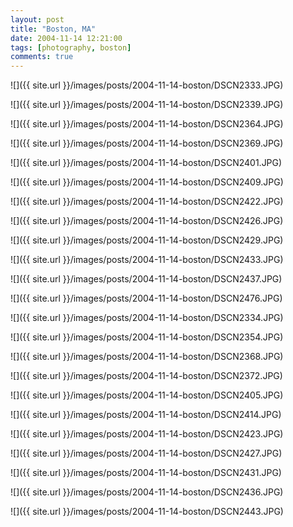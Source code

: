 ```yaml
---
layout: post
title: "Boston, MA"
date: 2004-11-14 12:21:00
tags: [photography, boston]
comments: true
---
```

![]({{ site.url }}/images/posts/2004-11-14-boston/DSCN2333.JPG)

![]({{ site.url }}/images/posts/2004-11-14-boston/DSCN2339.JPG)

![]({{ site.url }}/images/posts/2004-11-14-boston/DSCN2364.JPG)

![]({{ site.url }}/images/posts/2004-11-14-boston/DSCN2369.JPG)

![]({{ site.url }}/images/posts/2004-11-14-boston/DSCN2401.JPG)

![]({{ site.url }}/images/posts/2004-11-14-boston/DSCN2409.JPG)

![]({{ site.url }}/images/posts/2004-11-14-boston/DSCN2422.JPG)

![]({{ site.url }}/images/posts/2004-11-14-boston/DSCN2426.JPG)

![]({{ site.url }}/images/posts/2004-11-14-boston/DSCN2429.JPG)

![]({{ site.url }}/images/posts/2004-11-14-boston/DSCN2433.JPG)

![]({{ site.url }}/images/posts/2004-11-14-boston/DSCN2437.JPG)

![]({{ site.url }}/images/posts/2004-11-14-boston/DSCN2476.JPG)

![]({{ site.url }}/images/posts/2004-11-14-boston/DSCN2334.JPG)

![]({{ site.url }}/images/posts/2004-11-14-boston/DSCN2354.JPG)

![]({{ site.url }}/images/posts/2004-11-14-boston/DSCN2368.JPG)

![]({{ site.url }}/images/posts/2004-11-14-boston/DSCN2372.JPG)

![]({{ site.url }}/images/posts/2004-11-14-boston/DSCN2405.JPG)

![]({{ site.url }}/images/posts/2004-11-14-boston/DSCN2414.JPG)

![]({{ site.url }}/images/posts/2004-11-14-boston/DSCN2423.JPG)

![]({{ site.url }}/images/posts/2004-11-14-boston/DSCN2427.JPG)

![]({{ site.url }}/images/posts/2004-11-14-boston/DSCN2431.JPG)

![]({{ site.url }}/images/posts/2004-11-14-boston/DSCN2436.JPG)

![]({{ site.url }}/images/posts/2004-11-14-boston/DSCN2443.JPG)

